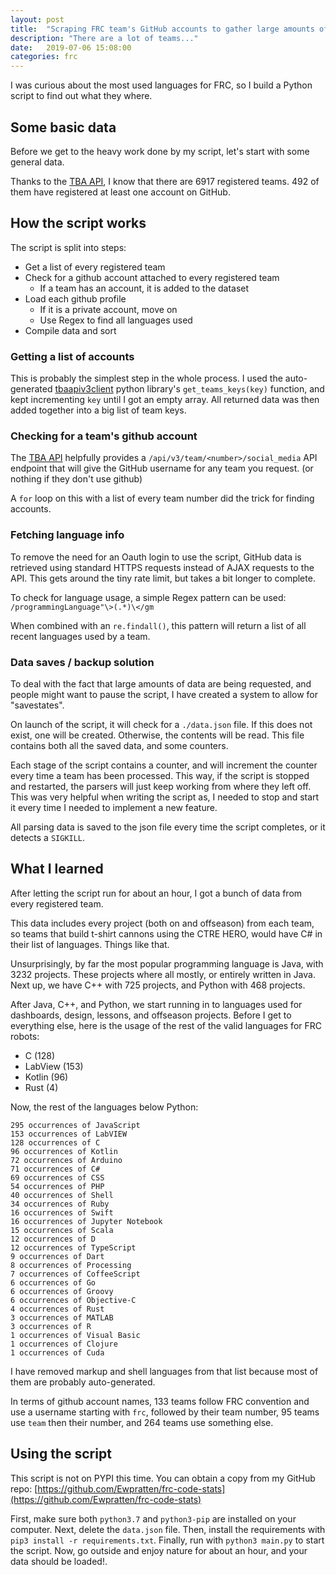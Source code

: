 ```yaml
---
layout: post
title:  "Scraping FRC team's GitHub accounts to gather large amounts of data"
description: "There are a lot of teams..."
date:   2019-07-06 15:08:00
categories: frc
---
```


I was curious about the most used languages for FRC, so I build a Python script to find out what they where. 

## Some basic data
Before we get to the heavy work done by my script, let's start with some general data.

Thanks to the [TBA API](https://www.thebluealliance.com/apidocs/v3), I know that there are 6917 registered teams. 492 of them have registered at least one account on GitHub.

## How the script works
The script is split into steps:
 - Get a list of every registered team
 - Check for a github account attached to every registered team
   - If a team has an account, it is added to the dataset
 - Load each github profile
   - If it is a private account, move on
   - Use Regex to find all languages used
 - Compile data and sort

### Getting a list of accounts
This is probably the simplest step in the whole process. I used the auto-generated [tbaapiv3client](https://github.com/TBA-API/tba-api-client-python) python library's `get_teams_keys(key)` function, and kept incrementing `key` until I got an empty array. All returned data was then added together into a big list of team keys.

### Checking for a team's github account
The [TBA API](https://www.thebluealliance.com/apidocs/v3) helpfully provides a `/api/v3/team/<number>/social_media` API endpoint that will give the GitHub username for any team you request. (or nothing if they don't use github)

A `for` loop on this with a list of every team number did the trick for finding accounts.

### Fetching language info
To remove the need for an Oauth login to use the script, GitHub data is retrieved using standard HTTPS requests instead of AJAX requests to the API. This gets around the tiny rate limit, but takes a bit longer to complete. 

To check for language usage, a simple Regex pattern can be used: `/programmingLanguage"\>(.*)\</gm`

When combined with an `re.findall()`, this pattern will return a list of all recent languages used by a team.


### Data saves / backup solution
To deal with the fact that large amounts of data are being requested, and people might want to pause the script, I have created a system to allow for "savestates".

On launch of the script, it will check for a `./data.json` file. If this does not exist, one will be created. Otherwise, the contents will be read. This file contains both all the saved data, and some counters. 

Each stage of the script contains a counter, and will increment the counter every time a team has been processed. This way, if the script is stopped and restarted, the parsers will just keep working from where they left off. This was very helpful when writing the script as, I needed to stop and start it every time I needed to implement a new feature.

All parsing data is saved to the json file every time the script completes, or it detects a `SIGKILL`.

## What I learned
After letting the script run for about an hour, I got a bunch of data from every registered team.

This data includes every project (both on and offseason) from each team, so teams that build t-shirt cannons using the CTRE HERO, would have C# in their list of languages. Things like that.

Unsurprisingly, by far the most popular programming language is Java, with 3232 projects. These projects where all mostly, or entirely written in Java. Next up, we have C++ with 725 projects, and Python with 468 projects. 

After Java, C++, and Python, we start running in to languages used for dashboards, design, lessons, and offseason projects. Before I get to everything else, here is the usage of the rest of the valid languages for FRC robots:
 - C (128)
 - LabView (153)
 - Kotlin (96)
 - Rust (4)

Now, the rest of the languages below Python:
```
295 occurrences of JavaScript
153 occurrences of LabVIEW
128 occurrences of C
96 occurrences of Kotlin
72 occurrences of Arduino
71 occurrences of C#
69 occurrences of CSS
54 occurrences of PHP
40 occurrences of Shell
34 occurrences of Ruby
16 occurrences of Swift
16 occurrences of Jupyter Notebook
15 occurrences of Scala
12 occurrences of D
12 occurrences of TypeScript
9 occurrences of Dart
8 occurrences of Processing
7 occurrences of CoffeeScript
6 occurrences of Go
6 occurrences of Groovy
6 occurrences of Objective-C
4 occurrences of Rust
3 occurrences of MATLAB
3 occurrences of R
1 occurrences of Visual Basic
1 occurrences of Clojure
1 occurrences of Cuda
```

I have removed markup and shell languages from that list because most of them are probably auto-generated.

In terms of github account names, 133 teams follow FRC convention and use a username starting with `frc`, followed by their team number, 95 teams use `team` then their number, and 264 teams use something else.

## Using the script
This script is not on PYPI this time. You can obtain a copy from my GitHub repo: [https://github.com/Ewpratten/frc-code-stats](https://github.com/Ewpratten/frc-code-stats)

First, make sure both `python3.7` and `python3-pip` are installed on your computer. Next, delete the `data.json` file. Then, install the requirements with `pip3 install -r requirements.txt`. Finally, run with `python3 main.py` to start the script. Now, go outside and enjoy nature for about an hour, and your data should be loaded!.